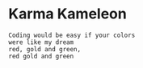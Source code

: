 Karma Kameleon
==============

    Coding would be easy if your colors
    were like my dream
    red, gold and green,
    red gold and green